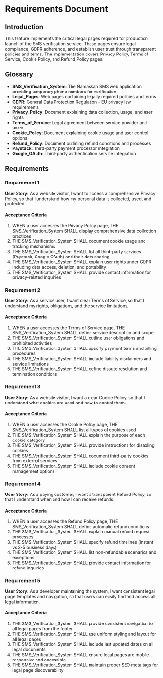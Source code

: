 # Requirements Document

## Introduction

This feature implements the critical legal pages required for production launch of the SMS verification service. These pages ensure legal compliance, GDPR adherence, and establish user trust through transparent policies and terms. The implementation covers Privacy Policy, Terms of Service, Cookie Policy, and Refund Policy pages.

## Glossary

- **SMS_Verification_System**: The Namaskah SMS web application providing temporary phone numbers for verification
- **Legal_Pages**: Web pages containing legally required policies and terms
- **GDPR**: General Data Protection Regulation - EU privacy law requirements
- **Privacy_Policy**: Document explaining data collection, usage, and user rights
- **Terms_of_Service**: Legal agreement between service provider and users
- **Cookie_Policy**: Document explaining cookie usage and user control options
- **Refund_Policy**: Document outlining refund conditions and processes
- **Paystack**: Third-party payment processor integration
- **Google_OAuth**: Third-party authentication service integration

## Requirements

### Requirement 1

**User Story:** As a website visitor, I want to access a comprehensive Privacy Policy, so that I understand how my personal data is collected, used, and protected.

#### Acceptance Criteria

1. WHEN a user accesses the Privacy Policy page, THE SMS_Verification_System SHALL display comprehensive data collection practices
2. THE SMS_Verification_System SHALL document cookie usage and tracking mechanisms
3. THE SMS_Verification_System SHALL list all third-party services (Paystack, Google OAuth) and their data sharing
4. THE SMS_Verification_System SHALL explain user rights under GDPR including data access, deletion, and portability
5. THE SMS_Verification_System SHALL provide contact information for privacy-related inquiries

### Requirement 2

**User Story:** As a service user, I want clear Terms of Service, so that I understand my rights, obligations, and the service limitations.

#### Acceptance Criteria

1. WHEN a user accesses the Terms of Service page, THE SMS_Verification_System SHALL define service description and scope
2. THE SMS_Verification_System SHALL outline user obligations and prohibited activities
3. THE SMS_Verification_System SHALL specify payment terms and billing procedures
4. THE SMS_Verification_System SHALL include liability disclaimers and service limitations
5. THE SMS_Verification_System SHALL define dispute resolution and termination conditions

### Requirement 3

**User Story:** As a website visitor, I want a clear Cookie Policy, so that I understand what cookies are used and how to control them.

#### Acceptance Criteria

1. WHEN a user accesses the Cookie Policy page, THE SMS_Verification_System SHALL list all types of cookies used
2. THE SMS_Verification_System SHALL explain the purpose of each cookie category
3. THE SMS_Verification_System SHALL provide instructions for disabling cookies
4. THE SMS_Verification_System SHALL document third-party cookies from external services
5. THE SMS_Verification_System SHALL include cookie consent management options

### Requirement 4

**User Story:** As a paying customer, I want a transparent Refund Policy, so that I understand when and how I can receive refunds.

#### Acceptance Criteria

1. WHEN a user accesses the Refund Policy page, THE SMS_Verification_System SHALL define automatic refund conditions
2. THE SMS_Verification_System SHALL explain manual refund request processes
3. THE SMS_Verification_System SHALL specify refund timelines (instant vs 3-5 business days)
4. THE SMS_Verification_System SHALL list non-refundable scenarios and exceptions
5. THE SMS_Verification_System SHALL provide contact information for refund inquiries

### Requirement 5

**User Story:** As a developer maintaining the system, I want consistent legal page templates and navigation, so that users can easily find and access all legal information.

#### Acceptance Criteria

1. THE SMS_Verification_System SHALL provide consistent navigation to all legal pages from the footer
2. THE SMS_Verification_System SHALL use uniform styling and layout for all legal pages
3. THE SMS_Verification_System SHALL include last updated dates on all legal documents
4. THE SMS_Verification_System SHALL ensure legal pages are mobile responsive and accessible
5. THE SMS_Verification_System SHALL maintain proper SEO meta tags for legal page discoverability